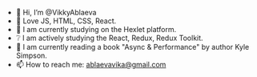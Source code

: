 - 👋 Hi, I’m @VikkyAblaeva
- 👀 Love JS, HTML, CSS, React.
- 🌱 I am currently studying on the Hexlet platform. 
- :grey_question: I am actively studying the React, Redux, Redux Toolkit.
- :book: I am currently reading a book "Async & Performance" by author Kyle Simpson.
- 📫 How to reach me: ablaevavika@gmail.com



<!---
VikkyAblaeva/VikkyAblaeva is a ✨ special ✨ repository because its `README.md` (this file) appears on your GitHub profile.
You can click the Preview link to take a look at your changes.
--->
